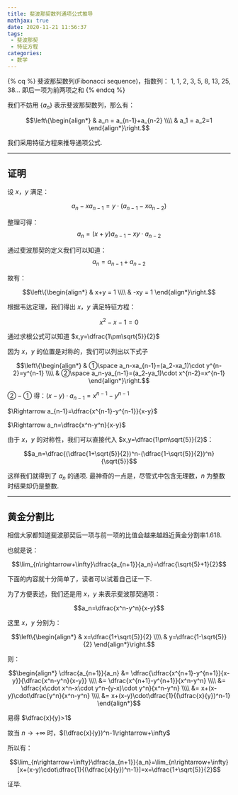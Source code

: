 ```yaml
---
title: 斐波那契数列通项公式推导
mathjax: true
date: 2020-11-21 11:56:37
tags:
 - 斐波那契
 - 特征方程
categories:
 - 数学
---
```


<!-- placeholder -->

{% cq %} 斐波那契数列(Fibonacci sequence)，指数列：
1, 1, 2, 3, 5, 8, 13, 25, 38...
即后一项为前两项之和 {% endcq %}

我们不妨用 $\{a_n\}$ 表示斐波那契数列，那么有：

$$\left\{\begin{align*}
& a_n = a_{n-1}+a_{n-2} \\\\
& a_1 = a_2=1
\end{align*}\right.$$

我们采用特征方程来推导通项公式.

<!-- more -->

---

## 证明

设 $x$，$y$ 满足：

$$a_n-xa_{n-1}=y\cdot (a_{n-1}-xa_{n-2})$$

整理可得：$$a_n=(x+y)a_{n-1}-xy\cdot a_{n-2}$$

通过斐波那契的定义我们可以知道：$$a_n = a_{n-1}+a_{n-2}$$

故有：

$$\left\{\begin{align*}
& x+y = 1 \\\\
& -xy = 1
\end{align*}\right.$$

根据韦达定理，我们得出 $x$，$y$ 满足特征方程：

$$x^2-x-1=0$$

通过求根公式可以知道 $x,y=\dfrac{1\pm\sqrt{5}}{2}$

因为 $x$，$y$ 的位置是对称的，我们可以列出以下式子

$$\left\{\begin{align*}
& ①\space a_n-xa_{n-1}=(a_2-xa_1)\cdot y^{n-2}=y^{n-1} \\\\
& ②\space a_n-ya_{n-1}=(a_2-ya_1)\cdot x^{n-2}=x^{n-1}
\end{align*}\right.$$

$②-①$ 得：$(x-y)\cdot a_{n-1}=x^{n-1}-y^{n-1}$

$\Rightarrow a_{n-1}=\dfrac{x^{n-1}-y^{n-1}}{x-y}$

$\Rightarrow a_n=\dfrac{x^n-y^n}{x-y}$

由于 $x$，$y$ 的对称性，我们可以直接代入 $x,y=\dfrac{1\pm\sqrt{5}}{2}$：

$$a_n=\dfrac{(\dfrac{1+\sqrt{5}}{2})^n-(\dfrac{1-\sqrt{5}}{2})^n}{\sqrt{5}}$$

这样我们就得到了 $a_n$ 的通项. 最神奇的一点是，尽管式中包含无理数，$n$ 为整数时结果却仍是整数.

---

## 黄金分割比

相信大家都知道斐波那契后一项与前一项的比值会越来越趋近黄金分割率1.618.

也就是说：

$$\lim_{n\rightarrow+\infty}\dfrac{a_{n+1}}{a_n}=\dfrac{\sqrt{5}+1}{2}$$

下面的内容就十分简单了，读者可以试着自己证一下.

为了方便表述，我们还是用 $x$，$y$ 来表示斐波那契通项：

$$a_n=\dfrac{x^n-y^n}{x-y}$$

这里 $x$，$y$ 分别为：

$$\left\{\begin{align*}
& x=\dfrac{1+\sqrt{5}}{2} \\\\
& y=\dfrac{1-\sqrt{5}}{2}
\end{align*}\right.$$

则：

$$\begin{align*}
\dfrac{a_{n+1}}{a_n} &= \dfrac{\dfrac{x^{n+1}-y^{n+1}}{x-y}}{\dfrac{x^n-y^n}{x-y}} \\\\
&= \dfrac{x^{n+1}-y^{n+1}}{x^n-y^n} \\\\
&= \dfrac{x\cdot x^n-x\cdot y^n-(y-x)\cdot y^n}{x^n-y^n} \\\\
&= x+(x-y)\cdot\dfrac{y^n}{x^n-y^n} \\\\
&= x+(x-y)\cdot\dfrac{1}{(\dfrac{x}{y})^n-1}
\end{align*}$$

易得 $\dfrac{x}{y}>1$

故当 $n\rightarrow+\infty$ 时，$(\dfrac{x}{y})^n-1\rightarrow+\infty$

所以有：

$$\lim_{n\rightarrow+\infty}\dfrac{a_{n+1}}{a_n}=\lim_{n\rightarrow+\infty}[x+(x-y)\cdot\dfrac{1}{(\dfrac{x}{y})^n-1}]=x=\dfrac{1+\sqrt{5}}{2}$$

证毕.